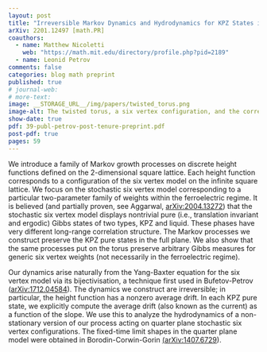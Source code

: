 ```yaml
---
layout: post
title: "Irreversible Markov Dynamics and Hydrodynamics for KPZ States in the Stochastic Six Vertex Model"
arXiv: 2201.12497 [math.PR]
coauthors:
  - name: Matthew Nicoletti
    web: "https://math.mit.edu/directory/profile.php?pid=2189"
  - name: Leonid Petrov
comments: false
categories: blog math preprint
published: true
# journal-web: 
# more-text:
image: __STORAGE_URL__/img/papers/twisted_torus.png
image-alt: The twisted torus, a six vertex configuration, and the corresponding height function
show-date: true
pdf: 39-publ-petrov-post-tenure-preprint.pdf
post-pdf: true
pages: 59
---
```


We introduce a family of Markov growth processes on discrete height functions defined on the 2-dimensional square lattice. Each height function corresponds to a configuration of the six vertex model on the infinite square lattice. We focus on the stochastic six vertex model corresponding to a particular two-parameter family of weights within the ferroelectric regime. It is believed (and partially proven, see Aggarwal, [arXiv:2004.13272](https://arxiv.org/abs/2004.13272)) that the stochastic six vertex model displays nontrivial pure (i.e., translation invariant and ergodic) Gibbs states of two types, KPZ and liquid. These phases have very different long-range correlation structure. The Markov processes we construct preserve the KPZ pure states in the full plane. We also show that the same processes put on the torus preserve arbitrary Gibbs measures for generic six vertex weights (not necessarily in the ferroelectric regime).

Our dynamics arise naturally from the Yang-Baxter equation for the six vertex model via its bijectivisation, a technique first used in Bufetov-Petrov ([arXiv:1712.04584](https://arxiv.org/abs/1712.04584)). The dynamics we construct are irreversible; in particular, the height function has a nonzero average drift. In each KPZ pure state, we explicitly compute the average drift (also known as the current) as a function of the slope. We use this to analyze the hydrodynamics of a non-stationary version of our process acting on quarter plane stochastic six vertex configurations. The fixed-time limit shapes in the quarter plane model were obtained in Borodin-Corwin-Gorin [(arXiv:1407.6729](https://arxiv.org/abs/1407.6729)).